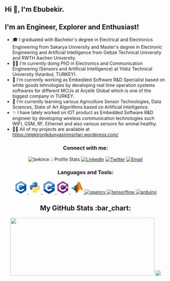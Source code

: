 ## Hi 👋, I'm Ebubekir.

## I'm an Engineer, Explorer and Enthusiast!

- 🎓 I graduated with Bachelor's degree in Electrical and Electronics Engineering from Sakarya University and Master's degree in Electronic Engineering and Artificial Intelligence from Gebze Technical University and RWTH Aachen University.
- 👩‍🎓 I'm currently doing PhD in Electronics and Communication Engineering (Sensors and Artificial Intelligence) at Yıldız Technical University (Istanbul, TURKEY).
- 🧠 I'm currently working as Embedded Software R&D Specialist based on white goods tehnologies by developing real time operation systems softwares for different MCUs at Arçelik Global which is one of the biggest company in TURKEY.
- 🌱 I'm currently learning various Agriculture Sensor Technologies, Data Sciences, State of Art Algorithms based on Artificial Intelligence.
- ✨ I have lately worked on IOT product as Embedded Software R&D engineer by developing wireless communication technologies such WIFI, GSM, RF, Ethernet and also various sensors for animal healthy. 
- 👨‍💻 All of my projects are available at https://elektronikdunyasininsirlari.wordpress.com/

<h3 align="center">Connect with me:</h3>

<p align="center">
<img src="https://komarev.com/ghpvc/?username=bekirce&color=red" alt="bekirce :: Profile Stats"></a>
<a href="https://www.linkedin.com/in/ebubekir-ceylan-74ab4b87/" target="_blank"><img alt="LinkedIn" src="https://img.shields.io/badge/LinkedIn-@ebubekirceylan-green?style=flat&logo=linkedin"></a>
<a href="https://twitter.com/1bekirce"><img alt="Twitter" src="https://img.shields.io/badge/Twitter-ebubekirceylan-yellow?style=flat-square&logo=twitter"></a>
<a href="mailto:ebubekirceylan212@gmail.com"><img alt="Email" src="https://img.shields.io/badge/Email-ebubekirceylan212@gmail.com-blue?style=flat&logo=gmail"></a>


<h3 align="center">Languages and Tools:</h3>
<p align="center"> <a href="https://www.cprogramming.com/" target="_blank"> <img src="https://raw.githubusercontent.com/devicons/devicon/master/icons/c/c-original.svg" alt="c" width="40" height="40"/> </a><a href="https://www.python.org" target="_blank"> <img src="https://raw.githubusercontent.com/devicons/devicon/master/icons/python/python-original.svg" alt="python" width="40" height="40"/> </a><a href="https://www.w3schools.com/cpp/" target="_blank"> <img src="https://raw.githubusercontent.com/devicons/devicon/master/icons/cplusplus/cplusplus-original.svg" alt="cplusplus" width="40" height="40"/> </a><a href="https://www.w3schools.com/cs/" target="_blank"> <img src="https://raw.githubusercontent.com/devicons/devicon/master/icons/csharp/csharp-original.svg" alt="csharp" width="40" height="40"/> </a> 
<a href="https://www.mathworks.com/" target="_blank"> <img src="https://github.com/edaaydinea/social-icons/blob/main/matlab.svg" alt="matlab" width="40" height="40"/><a href="https://opencv.org/" target="_blank"> <img src="https://www.vectorlogo.zone/logos/opencv/opencv-icon.svg" alt="opencv" width="40" height="40"/> </a><a href="https://www.tensorflow.org" target="_blank"> <img src="https://www.vectorlogo.zone/logos/tensorflow/tensorflow-icon.svg" alt="tensorflow" width="40" height="40"/> </a> <a href="https://www.arduino.cc/" target="_blank"> <img src="https://cdn.worldvectorlogo.com/logos/arduino-1.svg" alt="arduino" width="40" height="40"/> </a> 


<h2 align="center">My GitHub Stats :bar_chart:</h2>
<p align="center">
  <img src="https://github-readme-stats.vercel.app/api?username=bekirce&show_icons=true&theme=tokyonight" width="450" height="180">
  <img src="https://github-readme-stats.vercel.app/api/top-langs/?username=bekirce&layout=compact&theme=tokyonight" height="180">
  
</p>

